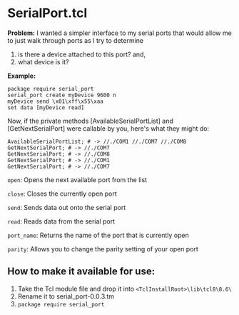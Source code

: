 # SerialPort.tcl
**Problem:**
I wanted a simpler interface to my serial ports that would allow me to just walk through ports as I try to determine
1. is there a device attached to this port? and,
2. what device is it?

**Example:**

```
package require serial_port
serial_port create myDevice 9600 n
myDevice send \x01\xff\x55\xaa
set data [myDevice read]
```

Now, if the private methods [AvailableSerialPortList] and [GetNextSerialPort] were callable by you, here's what they might do:

```
AvailableSerialPortList; # -> //./COM1 //./COM7 //./COM8
GetNextSerialPort; # -> //./COM7
GetNextSerialPort; # -> //./COM8
GetNextSerialPort; # -> //./COM1
GetNextSerialPort; # -> //./COM7
```

`open`: Opens the next available port from the list

`close`: Closes the currently open port

`send`: Sends data out onto the serial port

`read`: Reads data from the serial port

`port_name`: Returns the name of the port that is currently open

`parity`: Allows you to change the parity setting of your open port

## How to make it available for use:

1. Take the Tcl module file and drop it into `<TclInstallRoot>\lib\tcl8\8.6\`
2. Rename it to serial_port-0.0.3.tm
3. `package require serial_port`

